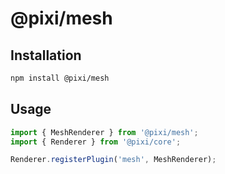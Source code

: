 # @pixi/mesh

## Installation

```bash
npm install @pixi/mesh
```

## Usage

```js
import { MeshRenderer } from '@pixi/mesh';
import { Renderer } from '@pixi/core';

Renderer.registerPlugin('mesh', MeshRenderer);
```